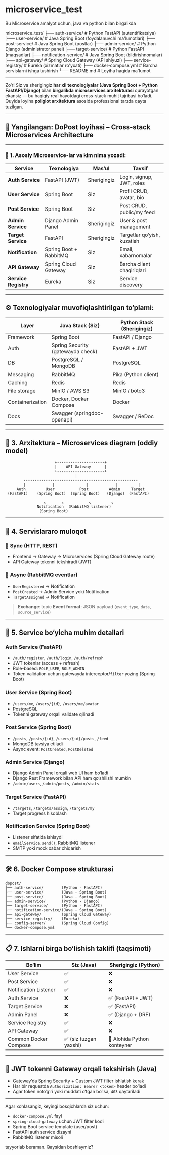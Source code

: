 # microservice_test
Bu Microservice amalyot uchun, java va python bilan birgalikda

microservice_test/
├── auth-service/           # Python FastAPI (autentifikatsiya)
├── user-service/           # Java Spring Boot (foydalanuvchi ma'lumotlari)
├── post-service/           # Java Spring Boot (postlar)
├── admin-service/          # Python Django (administrator panel)
├── target-service/         # Python FastAPI (maqsadlar)
├── notification-service/   # Java Spring Boot (bildirishnomalar)
├── api-gateway/           # Spring Cloud Gateway (API shlyuzi)
├── service-registry/      # Eureka (xizmatlar ro'yxati)
├── docker-compose.yml     # Barcha servislarni ishga tushirish
└── README.md             # Loyiha haqida ma'lumot

---

Zo‘r! Siz va sherigingiz **har xil texnologiyalar (Java Spring Boot + Python FastAPI/Django)** bilan **birgalikda microservices arxitekturasi** qurayotgan ekansiz — bu haqiqiy real hayotdagi cross-stack muhit tajribasi bo‘ladi. Quyida loyiha **poliglot arxitektura** asosida professional tarzda qayta tuzilgan.

---

## 🔄 Yangilangan: DoPost loyihasi – **Cross-stack Microservices Architecture**

---

### 🧱 1. Asosiy Microservice-lar va kim nima yozadi:

| Service              | Texnologiya            | Mas’ul      | Tavsif                      |
| -------------------- | ---------------------- | ----------- | --------------------------- |
| **Auth Service**     | FastAPI (JWT)          | Sherigingiz | Login, signup, JWT, roles   |
| **User Service**     | Spring Boot            | Siz         | Profil CRUD, avatar, bio    |
| **Post Service**     | Spring Boot            | Siz         | Post CRUD, public/my feed   |
| **Admin Service**    | Django Admin Panel     | Sherigingiz | User & post management      |
| **Target Service**   | FastAPI                | Sherigingiz | Targetlar qo‘yish, kuzatish |
| **Notification**     | Spring Boot + RabbitMQ | Siz         | Email, xabarnomalar         |
| **API Gateway**      | Spring Cloud Gateway   | Siz         | Barcha client chaqiriqlari  |
| **Service Registry** | Eureka                 | Siz         | Service discovery           |


---

## ⚙️ Texnologiyalar muvofiqlashtirilgan to‘plami:

| Layer            | Java Stack (Siz)                  | Python Stack (Sherigingiz) |
| ---------------- | --------------------------------- | -------------------------- |
| Framework        | Spring Boot                       | FastAPI / Django           |
| Auth             | Spring Security (gatewayda check) | FastAPI + JWT              |
| DB               | PostgreSQL / MongoDB              | PostgreSQL                 |
| Messaging        | RabbitMQ                          | Pika (Python client)       |
| Caching          | Redis                             | Redis                      |
| File storage     | MinIO / AWS S3                    | MinIO / boto3              |
| Containerization | Docker, Docker Compose            | Docker                     |
| Docs             | Swagger (springdoc-openapi)       | Swagger / ReDoc            |

---

## 📡 3. Arxitektura – Microservices diagram (oddiy model)

```text
                      +---------------------+
                      |    API Gateway      |
                      +---------------------+
                               |
        ---------------------------------------------------
        |            |              |            |         |
     Auth         User           Post         Admin     Target
 (FastAPI)    (Spring Boot)  (Spring Boot)   (Django)  (FastAPI)

                 ↘       ↘           ↘         ↘
              Notification  (RabbitMQ listener)
               (Spring Boot)
```

---

## 📩 4. Servislararo muloqot

### 🔁 **Sync (HTTP, REST)**

* Frontend → Gateway → Microservices (Spring Cloud Gateway route)
* API Gateway tokenni tekshiradi (JWT)

### 🔀 **Async (RabbitMQ eventlar)**

* `UserRegistered` → Notification
* `PostCreated` → Admin Service yoki Notification
* `TargetAssigned` → Notification

> **Exchange**: topic
> **Event format**: JSON payload (`event_type`, `data`, `source_service`)

---

## 🧩 5. Service bo‘yicha muhim detallari

### Auth Service (FastAPI)

* `/auth/register`, `/auth/login`, `/auth/refresh`
* JWT tokenlar (access + refresh)
* Role-based: `ROLE_USER`, `ROLE_ADMIN`
* Token validation uchun gatewayda interceptor/`filter` yozing (Spring Boot)

### User Service (Spring Boot)

* `/users/me`, `/users/{id}`, `/users/me/avatar`
* PostgreSQL
* Tokenni gateway orqali validate qilinadi

### Post Service (Spring Boot)

* `/posts`, `/posts/{id}`, `/users/{id}/posts`, `/feed`
* MongoDB tavsiya etiladi
* Async event: `PostCreated`, `PostDeleted`

### Admin Service (Django)

* Django Admin Panel orqali web UI ham bo‘ladi
* Django Rest Framework bilan API ham qo‘shilishi mumkin
* `/admin/users`, `/admin/posts`, `/admin/stats`

### Target Service (FastAPI)

* `/targets`, `/targets/assign`, `/targets/my`
* Target progress hisoblash

### Notification Service (Spring Boot)

* Listener sifatida ishlaydi
* `emailService.send()`, RabbitMQ listener
* SMTP yoki mock xabar chiqarish

---

## 🛠 6. Docker Compose strukturasi

```
dopost/
├── auth-service/        (Python - FastAPI)
├── user-service/        (Java - Spring Boot)
├── post-service/        (Java - Spring Boot)
├── admin-service/       (Python - Django)
├── target-service/      (Python - FastAPI)
├── notification-service/(Java - Spring Boot)
├── api-gateway/         (Spring Cloud Gateway)
├── service-registry/    (Eureka)
├── config-server/       (Spring Cloud Config)
└── docker-compose.yml
```

---

## 📋 7. Ishlarni birga bo‘lishish taklifi (taqsimoti)

| Bo‘lim                | Siz (Java)            | Sherigingiz (Python)        |
| --------------------- | --------------------- | --------------------------- |
| User Service          | ✅                     | ❌                           |
| Post Service          | ✅                     | ❌                           |
| Notification Listener | ✅                     | ❌                           |
| Auth Service          | ❌                     | ✅ (FastAPI + JWT)           |
| Target Service        | ❌                     | ✅ (FastAPI)                 |
| Admin Panel           | ❌                     | ✅ (Django + DRF)            |
| Service Registry      | ✅                     | ❌                           |
| API Gateway           | ✅                     | ❌                           |
| Common Docker Compose | ✅ (siz tuzgan yaxshi) | 🔄 Alohida Python konteyner |

---

## 🔐 JWT tokenni Gateway orqali tekshirish (Java)

* Gateway’da Spring Security + Custom JWT filter ishlatish kerak
* Har bir requestda `Authorization: Bearer <token>` header bo‘ladi
* Agar token noto‘g‘ri yoki muddati o‘tgan bo‘lsa, `403` qaytariladi

---

Agar xohlasangiz, keyingi bosqichlarda siz uchun:

* `docker-compose.yml` fayl
* `spring-cloud-gateway` uchun JWT filter kodi
* Spring Boot service template (user/post)
* FastAPI auth service dizayni
* RabbitMQ listener misoli

tayyorlab beraman. Qaysidan boshlaymiz?
